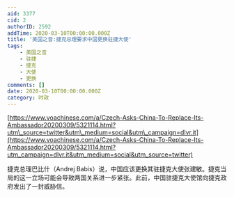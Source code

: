 ```yaml
---
aid: 3377
cid: 2
authorID: 2592
addTime: 2020-03-10T00:00:00.000Z
title: '美国之音:捷克总理要求中国更换驻捷大使'
tags:
    - 美国之音
    - 驻捷
    - 捷克
    - 大使
    - 更换
comments: []
date: 2020-03-10T00:00:00.000Z
category: 时政
---
```


[https://www.voachinese.com/a/Czech-Asks-China-To-Replace-Its-Ambassador20200309/5321114.html?utm\_source=twitter&utm\_medium=social&utm\_campaign=dlvr.it](https://www.voachinese.com/a/Czech-Asks-China-To-Replace-Its-Ambassador20200309/5321114.html?utm_campaign=dlvr.it&utm_medium=social&utm_source=twitter)

捷克总理巴比什（Andrej Babis）说，中国应该更换其驻捷克大使张建敏。捷克当局的这一立场可能会导致两国关系进一步紧张。此前，中国驻捷克大使馆向捷克政府发出了一封威胁信。
